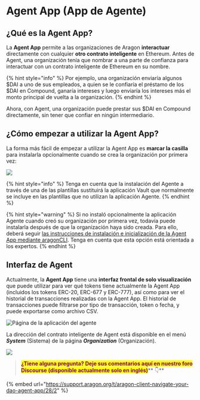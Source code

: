 # Agent App (App de Agente)

## ¿Qué es la Agent App?

La **Agent App** permite a las organizaciones de Aragon **interactuar** directamente con cualquier **otro contrato inteligente** en Ethereum. Antes de Agent, una organización tenía que nombrar a una parte de confianza para interactuar con un contrato inteligente de Ethereum en su nombre.

{% hint style="info" %}
Por ejemplo, una organización enviaría algunos $DAI a uno de sus empleados, a quien se le confiaría el préstamo de los $DAI en Compound, ganaría intereses y luego enviaría los intereses más el monto principal de vuelta a la organización.
{% endhint %}

Ahora, con Agent, una organización puede prestar sus $DAI en Compound directamente, sin tener que confiar en ningún intermediario.

## ¿Cómo empezar a utilizar la Agent App?

La forma más fácil de empezar a utilizar la Agent App es **marcar la casilla** para instalarla opcionalmente cuando se crea la organización por primera vez:

![](https://d33v4339jhl8k0.cloudfront.net/docs/assets/5c98a4fe0428633d2cf3fcf7/images/5d8bc80204286364bc8f9029/file-zLiYZ6kXSy.png)

{% hint style="info" %}
Tenga en cuenta que la instalación del Agente a través de una de las plantillas sustituirá la aplicación Vault que normalmente se incluye en las plantillas que no utilizan la aplicación Agente.
{% endhint %}

{% hint style="warning" %}
Si no instaló opcionalmente la aplicación Agente cuando creó su organización por primera vez, todavía puede instalarla después de que la organización haya sido creada. Para ello, deberá seguir [las instrucciones de instalación e inicialización de la Agent App mediante aragonCLI](https://github.com/aragon/aragon-apps). Tenga en cuenta que esta opción está orientada a los expertos.
{% endhint %}

## Interfaz de Agent

Actualmente, la **Agent App** tiene una **interfaz frontal de solo visualización** que puede utilizar para ver qué tokens tiene actualmente la Agent App (incluidos los tokens ERC-20, ERC-677 y ERC-777), así como para ver el historial de transacciones realizadas con la Agent App. El historial de transacciones puede filtrarse por tipo de transacción, token o fecha, y puede exportarse como archivo CSV.

![Página de la aplicación del agente](https://d33v4339jhl8k0.cloudfront.net/docs/assets/5c98a4fe0428633d2cf3fcf7/images/5e8ce5d32c7d3a7e9aea8d19/file-r5322DPQHX.png)

La dirección del contrato inteligente de Agent está disponible en el menú _**System**_ (Sistema) de la página _**Organization**_ (Organización).

![](https://d33v4339jhl8k0.cloudfront.net/docs/assets/5c98a4fe0428633d2cf3fcf7/images/5d8bcdad2c7d3a7e9ae1a16d/file-pJP6dzQfhR.png)

> <mark style="color:purple;">**¿Tiene alguna pregunta? Deje sus comentarios aquí en nuestro foro Discourse (disponible actualmente solo en inglés)**</mark>** 👇**

{% embed url="https://support.aragon.org/t/aragon-client-navigate-your-dao-agent-app/28/2" %}
